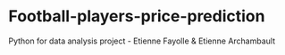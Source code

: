 # Football-players-price-prediction
Python for data analysis project - Etienne Fayolle &amp; Etienne Archambault
